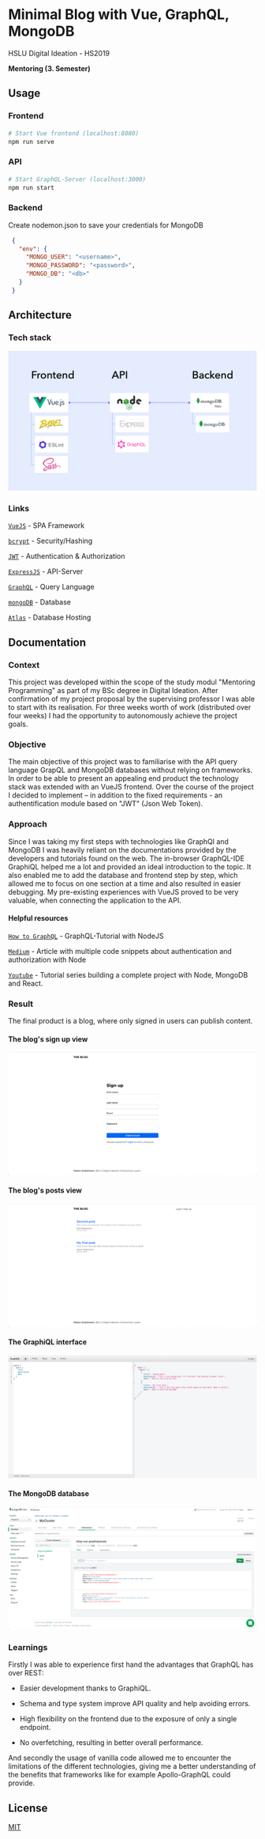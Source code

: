 # Minimal Blog with Vue, GraphQL, MongoDB #

HSLU Digital Ideation - HS2019

**Mentoring (3. Semester)**

## Usage ##

### Frontend ##

```bash
# Start Vue frontend (localhost:8080)
npm run serve
```

### API ###

```bash
# Start GraphQL-Server (localhost:3000)
npm run start
```

### Backend ###

Create nodemon.json to save your credentials for MongoDB

```json
 {
   "env": {
     "MONGO_USER": "<username>",
     "MONGO_PASSWORD": "<password>",
     "MONGO_DB": "<db>"
   }
 }
```

## Architecture ##

### Tech stack ###

![Tech stack](assets/tech-stack.png "Tech stack")

### Links ###

[`VueJS`](https://vuejs.org/) - SPA Framework

[`bcrypt`](https://github.com/dcodeIO/bcrypt.js/) - Security/Hashing

[`JWT`](https://jwt.io/) - Authentication & Authorization

[`ExpressJS`](https://expressjs.com/) - API-Server

[`GraphQL`](https://graphql.org/) - Query Language

[`mongoDB`](https://www.mongodb.com/) - Database

[`Atlas`](https://www.mongodb.com/cloud/atlas) - Database Hosting

## Documentation ##

### Context ###

This project was developed within the scope of the study modul "Mentoring Programming" as part of my BSc degree in Digital Ideation. After confirmation of my project proposal by the supervising professor I was able to start with its realisation. For three weeks worth of work (distributed over four weeks) I had the opportunity to autonomously achieve the project goals.

### Objective ###

The main objective of this project was to familiarise with the API query language GrapQL and MongoDB databases without relying on frameworks. In order to be able to present an appealing end product the technology stack was extended with an VueJS frontend. Over the course of the project I decided to implement – in addition to the fixed requirements - an authentification module based on "JWT" (Json Web Token).

### Approach ###

Since I was taking my first steps with technologies like GraphQl and MongoDB I was heavily reliant on the documentations provided by the developers and tutorials found on the web. The in-browser GraphQL-IDE GraphiQL helped me a lot and provided an ideal introduction to the topic. It also enabled me to add the database and frontend step by step, which allowed me to focus on one section at a time and also resulted in easier debugging. My pre-existing experiences with VueJS proved to be very valuable, when connecting the application to the API.

#### Helpful resources ####

[`How to GraphQL`](https://www.howtographql.com/) - GraphQL-Tutorial with NodeJS

[`Medium`](https://medium.com/quick-code/handling-authentication-and-authorization-with-node-7f9548fedde8) - Article with multiple code snippets about authentication and authorization with Node

[`Youtube`](https://www.youtube.com/playlist?list=PL55RiY5tL51rG1x02Yyj93iypUuHYXcB_) - Tutorial series building a complete project with Node, MongoDB and React.

### Result ###

The final product is a blog, where only signed in users can publish content.

#### The blog's sign up view ####

![Blog sign up](assets/app-signup.png "Blog sign up")

#### The blog's posts view ####

![Blog posts](assets/app-posts.png "Blog posts")

#### The GraphiQL interface ####

![GraphiQL](assets/graphiql.png "GraphiQL")

#### The MongoDB database ####

![MongoDB](assets/mongoDB.png "MongoDB")

### Learnings ###

Firstly I was able to experience first hand the advantages that GraphQL has over REST:

* Easier development thanks to GraphiQL.

* Schema and type system improve API quality and help avoiding errors.

* High flexibility on the frontend due to the exposure of only a single endpoint.

* No overfetching, resulting in better overall performance.

And secondly the usage of vanilla code allowed me to encounter the limitations of the different technologies, giving me a better understanding of the benefits that frameworks like for example Apollo-GraphQL could provide.

## License ##

[MIT](https://choosealicense.com/licenses/mit/)
